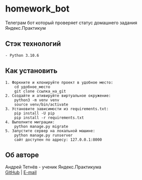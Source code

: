 # homework_bot

Телеграм бот который проверяет статус домашнего задания Яндекс.Практикум

## Стэк технологий

    - Python 3.10.6

## Как установить

    1. Форкните и клонируйте проект в удобное место:
        cd удобное_место
        git clone ссылка_на_git
    2. Создайте и ативируйте виртуальное окружение:
        python3 -m venv venv
        source venv/bin/activate
    3. Установите зависимости из requirements.txt:
        pip install -U pip
        pip install -r requirements.txt
    4. Выполните миграции:
        python manage.py migrate
    5. Запустите сервер на локальной машине:
        python manage.py runserver
        сайт доступен по адресу: 127.0.0.1:8000

## Об авторе

Андрей Тетнёв - ученик Яндекс.Практикума  
[GitHub](https://github.com/AndrewDevMan/) | [E-mail](mailto:andreytetnev@ya.ru)
